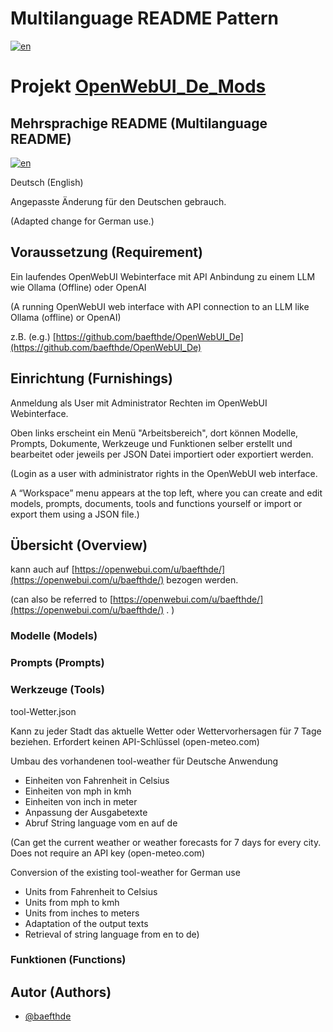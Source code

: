 # Multilanguage README Pattern
[![en](https://img.shields.io/badge/lang-en-red.svg)](https://github.com/baefthde/OpenWebUI_De_Mods/blob/master/README.en.md)

# Projekt [OpenWebUI_De_Mods](https://github.com/baefthde/OpenWebUI_De_Mods/)

## Mehrsprachige README (Multilanguage README) 
[![en](https://img.shields.io/badge/lang-en-red.svg)](https://github.com/baefthde/OpenWebUI_De_Mods/blob/master/README.en.md)

Deutsch (English)

Angepasste Änderung für den Deutschen gebrauch.

(Adapted change for German use.)

## Voraussetzung (Requirement)

Ein laufendes OpenWebUI Webinterface mit API Anbindung zu einem LLM  wie Ollama (Offline) oder OpenAI

(A running OpenWebUI web interface with API connection to an LLM like Ollama (offline) or OpenAI)

z.B. (e.g.) [https://github.com/baefthde/OpenWebUI_De](https://github.com/baefthde/OpenWebUI_De)

## Einrichtung (Furnishings)

Anmeldung als User mit Administrator Rechten im OpenWebUI Webinterface.

Oben links erscheint ein Menü "Arbeitsbereich", dort können Modelle, Prompts, Dokumente, Werkzeuge und Funktionen selber erstellt und bearbeitet oder jeweils per JSON Datei importiert oder exportiert werden.

(Login as a user with administrator rights in the OpenWebUI web interface.

A “Workspace” menu appears at the top left, where you can create and edit models, prompts, documents, tools and functions yourself or import or export them using a JSON file.)

## Übersicht (Overview)
kann auch auf [https://openwebui.com/u/baefthde/](https://openwebui.com/u/baefthde/) bezogen werden.

(can also be referred to [https://openwebui.com/u/baefthde/](https://openwebui.com/u/baefthde/) . )

### Modelle (Models)
### Prompts (Prompts)
### Werkzeuge (Tools)

tool-Wetter.json

Kann zu jeder Stadt das aktuelle Wetter oder Wettervorhersagen für 7 Tage beziehen.
Erfordert keinen API-Schlüssel (open-meteo.com)

Umbau des vorhandenen tool-weather für Deutsche Anwendung
 - Einheiten von Fahrenheit in Celsius
 - Einheiten von mph in kmh
 - Einheiten von inch in meter
 - Anpassung der Ausgabetexte
 - Abruf String language vom en auf de

(Can get the current weather or weather forecasts for 7 days for every city.
Does not require an API key (open-meteo.com)

Conversion of the existing tool-weather for German use
 - Units from Fahrenheit to Celsius
 - Units from mph to kmh
 - Units from inches to meters
 - Adaptation of the output texts
 - Retrieval of string language from en to de)

### Funktionen (Functions)

## Autor (Authors)

- [@baefthde](https://www.github.com/baefthde)
